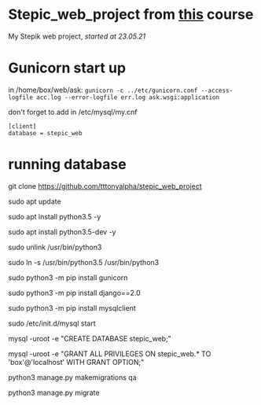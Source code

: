 # Stepic_web_project from [this](https://stepik.org/course/154/info) course
My Stepik web project, _started at 23.05.21_
# Gunicorn start up
in /home/box/web/ask: ```gunicorn -c ../etc/gunicorn.conf --access-logfile acc.log --error-logfile err.log ask.wsgi:application```


don't forget to add in /etc/mysql/my.cnf 
```
[client]  
database = stepic_web
```
# running database
git clone https://github.com/tttonyalpha/stepic_web_project 

sudo apt update  

sudo apt install python3.5 -y  

sudo apt install python3.5-dev -y  

sudo unlink /usr/bin/python3  

sudo ln -s /usr/bin/python3.5 /usr/bin/python3  

sudo python3 -m pip install gunicorn  

sudo python3 -m pip install django==2.0  

sudo python3 -m pip install mysqlclient  

  
  
sudo /etc/init.d/mysql start  

mysql -uroot -e "CREATE DATABASE stepic_web;"  

mysql -uroot -e "GRANT ALL PRIVILEGES ON stepic_web.* TO 'box'@'localhost' WITH GRANT OPTION;"  


python3 manage.py makemigrations qa  

python3 manage.py migrate  


